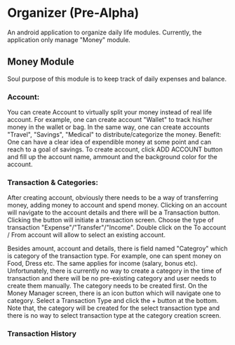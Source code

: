 # Organizer (Pre-Alpha)

An android application to organize daily life modules. Currently, the application only manage "Money" module.

## Money Module

Soul purpose of this module is to keep track of daily expenses and balance.
### Account:
You can create Account to virtually split your money instead of real life account.
For example, one can create account "Wallet" to track his/her money in the wallet or bag. In the same way, one can create accounts "Travel", "Savings", "Medical" to distribute/categorize the money.
Benefit: One can have a clear idea of expendible money at some point and can reach to a goal of savings.
To create account, click ADD ACCOUNT button and fill up the account name, ammount and the background color for the account.

### Transaction & Categories:
After creating account, obviously there needs to be a way of transferring money, adding money to account and spend money. Clicking on an account will navigate to the account details and there will be a Transaction button. Clicking the button will initiate a transaction screen. Choose the type of transaction "Expense"/"Transfer"/"Income". Double click on the To account / From account will allow to select an existing account.

Besides amount, account and details, there is field named "Categroy" which is category of the transaction type. For example, one can spent money on Food, Dress etc. The same applies for income (salary, bonus etc). Unfortunately, there is currently no way to create a category in the time of transaction and there will be no pre-existing category and user needs to create them manually. The category needs to be created first. On the Money Manager screen, there is an icon button which will navigate one to category. Select a Transaction Type and click the + button at the bottom. Note that, the category will be created for the select transaction type and there is no way to select transaction type at the category creation screen.

### Transaction History
